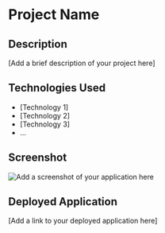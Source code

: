 # Project Name

## Description
[Add a brief description of your project here]

## Technologies Used
- [Technology 1]
- [Technology 2]
- [Technology 3]
- ...

## Screenshot
![Add a screenshot of your application here](screenshot.png)

## Deployed Application
[Add a link to your deployed application here]
